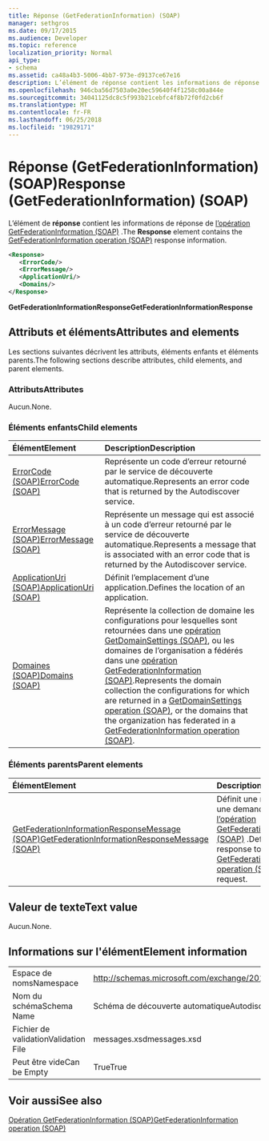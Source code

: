 ```yaml
---
title: Réponse (GetFederationInformation) (SOAP)
manager: sethgros
ms.date: 09/17/2015
ms.audience: Developer
ms.topic: reference
localization_priority: Normal
api_type:
- schema
ms.assetid: ca48a4b3-5006-4bb7-973e-d9137ce67e16
description: L’élément de réponse contient les informations de réponse de l’opération (SOAP) GetFederationInformation.
ms.openlocfilehash: 946cba56d7503a0e20ec59640f4f1258c00a844e
ms.sourcegitcommit: 34041125dc8c5f993b21cebfc4f8b72f0fd2cb6f
ms.translationtype: MT
ms.contentlocale: fr-FR
ms.lasthandoff: 06/25/2018
ms.locfileid: "19829171"
---
```

# <a name="response-getfederationinformation-soap"></a><span data-ttu-id="afd50-103">Réponse (GetFederationInformation) (SOAP)</span><span class="sxs-lookup"><span data-stu-id="afd50-103">Response (GetFederationInformation) (SOAP)</span></span>

<span data-ttu-id="afd50-104">L’élément de **réponse** contient les informations de réponse de [l’opération GetFederationInformation (SOAP)](getfederationinformation-operation-soap.md) .</span><span class="sxs-lookup"><span data-stu-id="afd50-104">The **Response** element contains the [GetFederationInformation operation (SOAP)](getfederationinformation-operation-soap.md) response information.</span></span> 
  
```XML
<Response>
   <ErrorCode/>
   <ErrorMessage/>
   <ApplicationUri/>
   <Domains/>
</Response>
```

 <span data-ttu-id="afd50-105">**GetFederationInformationResponse**</span><span class="sxs-lookup"><span data-stu-id="afd50-105">**GetFederationInformationResponse**</span></span>
## <a name="attributes-and-elements"></a><span data-ttu-id="afd50-106">Attributs et éléments</span><span class="sxs-lookup"><span data-stu-id="afd50-106">Attributes and elements</span></span>

<span data-ttu-id="afd50-107">Les sections suivantes décrivent les attributs, éléments enfants et éléments parents.</span><span class="sxs-lookup"><span data-stu-id="afd50-107">The following sections describe attributes, child elements, and parent elements.</span></span>
  
### <a name="attributes"></a><span data-ttu-id="afd50-108">Attributs</span><span class="sxs-lookup"><span data-stu-id="afd50-108">Attributes</span></span>

<span data-ttu-id="afd50-109">Aucun.</span><span class="sxs-lookup"><span data-stu-id="afd50-109">None.</span></span>
  
### <a name="child-elements"></a><span data-ttu-id="afd50-110">Éléments enfants</span><span class="sxs-lookup"><span data-stu-id="afd50-110">Child elements</span></span>

|<span data-ttu-id="afd50-111">**Élément**</span><span class="sxs-lookup"><span data-stu-id="afd50-111">**Element**</span></span>|<span data-ttu-id="afd50-112">**Description**</span><span class="sxs-lookup"><span data-stu-id="afd50-112">**Description**</span></span>|
|:-----|:-----|
|[<span data-ttu-id="afd50-113">ErrorCode (SOAP)</span><span class="sxs-lookup"><span data-stu-id="afd50-113">ErrorCode (SOAP)</span></span>](errorcode-soap.md) <br/> |<span data-ttu-id="afd50-114">Représente un code d’erreur retourné par le service de découverte automatique.</span><span class="sxs-lookup"><span data-stu-id="afd50-114">Represents an error code that is returned by the Autodiscover service.</span></span>  <br/> |
|[<span data-ttu-id="afd50-115">ErrorMessage (SOAP)</span><span class="sxs-lookup"><span data-stu-id="afd50-115">ErrorMessage (SOAP)</span></span>](errormessage-soap.md) <br/> |<span data-ttu-id="afd50-116">Représente un message qui est associé à un code d’erreur retourné par le service de découverte automatique.</span><span class="sxs-lookup"><span data-stu-id="afd50-116">Represents a message that is associated with an error code that is returned by the Autodiscover service.</span></span>  <br/> |
|[<span data-ttu-id="afd50-117">ApplicationUri (SOAP)</span><span class="sxs-lookup"><span data-stu-id="afd50-117">ApplicationUri (SOAP)</span></span>](applicationuri-soap.md) <br/> |<span data-ttu-id="afd50-118">Définit l’emplacement d’une application.</span><span class="sxs-lookup"><span data-stu-id="afd50-118">Defines the location of an application.</span></span>  <br/> |
|[<span data-ttu-id="afd50-119">Domaines (SOAP)</span><span class="sxs-lookup"><span data-stu-id="afd50-119">Domains (SOAP)</span></span>](domains-soap.md) <br/> |<span data-ttu-id="afd50-120">Représente la collection de domaine les configurations pour lesquelles sont retournées dans une [opération GetDomainSettings (SOAP)](getdomainsettings-operation-soap.md), ou les domaines de l’organisation a fédérés dans une [opération GetFederationInformation (SOAP)](getfederationinformation-operation-soap.md).</span><span class="sxs-lookup"><span data-stu-id="afd50-120">Represents the domain collection the configurations for which are returned in a [GetDomainSettings operation (SOAP)](getdomainsettings-operation-soap.md), or the domains that the organization has federated in a [GetFederationInformation operation (SOAP)](getfederationinformation-operation-soap.md).</span></span>  <br/> |
   
### <a name="parent-elements"></a><span data-ttu-id="afd50-121">Éléments parents</span><span class="sxs-lookup"><span data-stu-id="afd50-121">Parent elements</span></span>

|<span data-ttu-id="afd50-122">**Élément**</span><span class="sxs-lookup"><span data-stu-id="afd50-122">**Element**</span></span>|<span data-ttu-id="afd50-123">**Description**</span><span class="sxs-lookup"><span data-stu-id="afd50-123">**Description**</span></span>|
|:-----|:-----|
|[<span data-ttu-id="afd50-124">GetFederationInformationResponseMessage (SOAP)</span><span class="sxs-lookup"><span data-stu-id="afd50-124">GetFederationInformationResponseMessage (SOAP)</span></span>](getfederationinformationresponsemessage-soap.md) <br/> |<span data-ttu-id="afd50-125">Définit une réponse à une demande de [l’opération GetFederationInformation (SOAP)](getfederationinformation-operation-soap.md) .</span><span class="sxs-lookup"><span data-stu-id="afd50-125">Defines a response to a [GetFederationInformation operation (SOAP)](getfederationinformation-operation-soap.md) request.</span></span>  <br/> |
   
## <a name="text-value"></a><span data-ttu-id="afd50-126">Valeur de texte</span><span class="sxs-lookup"><span data-stu-id="afd50-126">Text value</span></span>

<span data-ttu-id="afd50-127">Aucun.</span><span class="sxs-lookup"><span data-stu-id="afd50-127">None.</span></span>
  
## <a name="element-information"></a><span data-ttu-id="afd50-128">Informations sur l'élément</span><span class="sxs-lookup"><span data-stu-id="afd50-128">Element information</span></span>

|||
|:-----|:-----|
|<span data-ttu-id="afd50-129">Espace de noms</span><span class="sxs-lookup"><span data-stu-id="afd50-129">Namespace</span></span>  <br/> |http://schemas.microsoft.com/exchange/2010/Autodiscover  <br/> |
|<span data-ttu-id="afd50-130">Nom du schéma</span><span class="sxs-lookup"><span data-stu-id="afd50-130">Schema Name</span></span>  <br/> |<span data-ttu-id="afd50-131">Schéma de découverte automatique</span><span class="sxs-lookup"><span data-stu-id="afd50-131">Autodiscover schema</span></span>  <br/> |
|<span data-ttu-id="afd50-132">Fichier de validation</span><span class="sxs-lookup"><span data-stu-id="afd50-132">Validation File</span></span>  <br/> |<span data-ttu-id="afd50-133">messages.xsd</span><span class="sxs-lookup"><span data-stu-id="afd50-133">messages.xsd</span></span>  <br/> |
|<span data-ttu-id="afd50-134">Peut être vide</span><span class="sxs-lookup"><span data-stu-id="afd50-134">Can be Empty</span></span>  <br/> |<span data-ttu-id="afd50-135">True</span><span class="sxs-lookup"><span data-stu-id="afd50-135">True</span></span>  <br/> |
   
## <a name="see-also"></a><span data-ttu-id="afd50-136">Voir aussi</span><span class="sxs-lookup"><span data-stu-id="afd50-136">See also</span></span>



[<span data-ttu-id="afd50-137">Opération GetFederationInformation (SOAP)</span><span class="sxs-lookup"><span data-stu-id="afd50-137">GetFederationInformation operation (SOAP)</span></span>](getfederationinformation-operation-soap.md)

